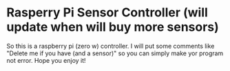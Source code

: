 # Rasperry Pi Sensor Controller (will update when will buy more sensors)

So this is a raspberry pi (zero w) controller. I will put some comments like "Delete me if you have (and a sensor)" so you can simply make yor program not error. Hope you enjoy it!
